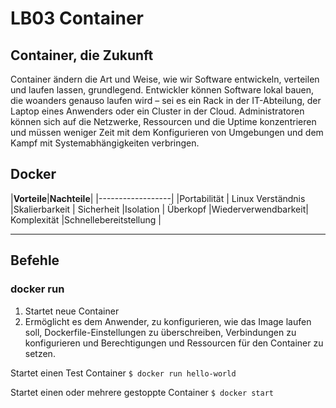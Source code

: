 # LB03 Container
## Container, die Zukunft
Container ändern die Art und Weise, wie wir Software entwickeln, verteilen und laufen lassen, grundlegend.
Entwickler können Software lokal bauen, die woanders genauso laufen wird – sei es ein Rack in der IT-Abteilung,
der Laptop eines Anwenders oder ein Cluster in der Cloud.
Administratoren können sich auf die Netzwerke, Ressourcen und die Uptime konzentrieren und müssen weniger Zeit mit dem Konfigurieren
von Umgebungen und dem Kampf mit Systemabhängigkeiten verbringen.

## Docker ##
|**Vorteile**|**Nachteile**|
|------------------|
|Portabilität | Linux Verständnis
|Skalierbarkeit | Sicherheit
|Isolation | Überkopf
|Wiederverwendbarkeit| Komplexität
|Schnellebereitstellung | 
***
## Befehle ##

### docker run ###
1. Startet neue Container
2. Ermöglicht es dem Anwender, zu konfigurieren, wie das Image laufen soll, Dockerfile-Einstellungen zu überschreiben, Verbindungen zu konfigurieren und Berechtigungen und Ressourcen für den Container zu setzen.

Startet einen Test Container 
`$ docker run hello-world`

Startet einen oder mehrere gestoppte Container
`$ docker start`



